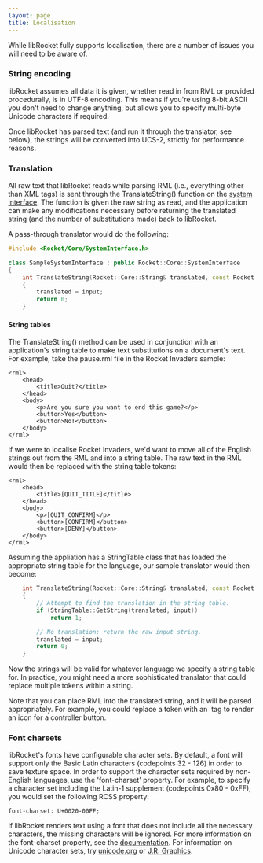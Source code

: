 ```yaml
---
layout: page
title: Localisation
---
```


While libRocket fully supports localisation, there are a number of issues you will need to be aware of.

### String encoding

libRocket assumes all data it is given, whether read in from RML or provided procedurally, is in UTF-8 encoding. This means if you're using 8-bit ASCII you don't need to change anything, but allows you to specify multi-byte Unicode characters if required.

Once libRocket has parsed text (and run it through the translator, see below), the strings will be converted into UCS-2, strictly for performance reasons.

### Translation

All raw text that libRocket reads while parsing RML (i.e., everything other than XML tags) is sent through the TranslateString() function on the [system interface](cpp_manual/interfaces.html#the-system-interface). The function is given the raw string as read, and the application can make any modifications necessary before returning the translated string (and the number of substitutions made) back to libRocket.

A pass-through translator would do the following:

```cpp
#include <Rocket/Core/SystemInterface.h>

class SampleSystemInterface : public Rocket::Core::SystemInterface
{
	int TranslateString(Rocket::Core::String& translated, const Rocket::Core::String& input)
	{
		translated = input;
		return 0;
	}
```

#### String tables

The TranslateString() method can be used in conjunction with an application's string table to make text substitutions on a document's text. For example, take the pause.rml file in the Rocket Invaders sample:

```
<rml>
	<head>
		<title>Quit?</title>
	</head>
	<body>
		<p>Are you sure you want to end this game?</p>
		<button>Yes</button>
		<button>No!</button>
	</body>
</rml>
```

If we were to localise Rocket Invaders, we'd want to move all of the English strings out from the RML and into a string table. The raw text in the RML would then be replaced with the string table tokens:

```
<rml>
	<head>
		<title>[QUIT_TITLE]</title>
	</head>
	<body>
		<p>[QUIT_CONFIRM]</p>
		<button>[CONFIRM]</button>
		<button>[DENY]</button>
	</body>
</rml>
```

Assuming the appliation has a StringTable class that has loaded the appropriate string table for the language, our sample translator would then become:

```cpp
	int TranslateString(Rocket::Core::String& translated, const Rocket::Core::String& input)
	{
		// Attempt to find the translation in the string table.
		if (StringTable::GetString(translated, input))
			return 1;

		// No translation; return the raw input string.
		translated = input;
		return 0;
	}
```

Now the strings will be valid for whatever language we specify a string table for. In practice, you might need a more sophisticated translator that could replace multiple tokens within a string.

Note that you can place RML into the translated string, and it will be parsed appropriately. For example, you could replace a token with an <img> tag to render an icon for a controller button.

### Font charsets

libRocket's fonts have configurable character sets. By default, a font will support only the Basic Latin characters (codepoints 32 - 126) in order to save texture space. In order to support the character sets required by non-English languages, use the 'font-charset' property. For example, to specify a character set including the Latin-1 supplement (codepoints 0x80 - 0xFF), you would set the following RCSS property:

```
font-charset: U+0020-00FF;
```

If libRocket renders text using a font that does not include all the necessary characters, the missing characters will be ignored. For more information on the font-charset property, see the [documentation](rcss/fonts.html#font-charset-the-font-charset-property). For information on Unicode character sets, try [unicode.org](http://unicode.org/charts) or [J.R. Graphics](http://jrgraphix.net/research/unicode_blocks.php). 